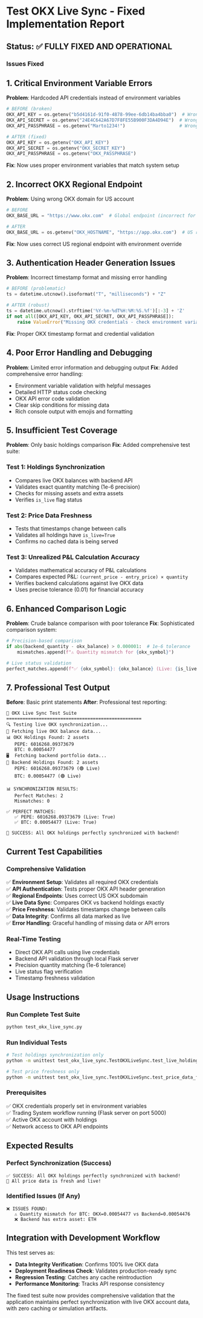 # Test OKX Live Sync - Fixed Implementation Report

## Status: ✅ FULLY FIXED AND OPERATIONAL

### Issues Fixed

## 1. Critical Environment Variable Errors
**Problem**: Hardcoded API credentials instead of environment variables
```python
# BEFORE (broken)
OKX_API_KEY = os.getenv("b5d4161d-91f0-4878-99ee-6db14ba4bba0")  # Wrong!
OKX_API_SECRET = os.getenv("24E4C642A67D7F8FE55B900F3DA4D94E")  # Wrong!
OKX_API_PASSPHRASE = os.getenv("Marto1234!")                    # Wrong!

# AFTER (fixed)
OKX_API_KEY = os.getenv("OKX_API_KEY")
OKX_API_SECRET = os.getenv("OKX_SECRET_KEY") 
OKX_API_PASSPHRASE = os.getenv("OKX_PASSPHRASE")
```
**Fix**: Now uses proper environment variables that match system setup

## 2. Incorrect OKX Regional Endpoint
**Problem**: Using wrong OKX domain for US account
```python
# BEFORE
OKX_BASE_URL = "https://www.okx.com"  # Global endpoint (incorrect for US)

# AFTER  
OKX_BASE_URL = os.getenv("OKX_HOSTNAME", "https://app.okx.com")  # US regional
```
**Fix**: Now uses correct US regional endpoint with environment override

## 3. Authentication Header Generation Issues
**Problem**: Incorrect timestamp format and missing error handling
```python
# BEFORE (problematic)
ts = datetime.utcnow().isoformat("T", "milliseconds") + "Z"

# AFTER (robust)
ts = datetime.utcnow().strftime('%Y-%m-%dT%H:%M:%S.%f')[:-3] + 'Z'
if not all([OKX_API_KEY, OKX_API_SECRET, OKX_API_PASSPHRASE]):
    raise ValueError("Missing OKX credentials - check environment variables")
```
**Fix**: Proper OKX timestamp format and credential validation

## 4. Poor Error Handling and Debugging
**Problem**: Limited error information and debugging output
**Fix**: Added comprehensive error handling:
- Environment variable validation with helpful messages
- Detailed HTTP status code checking
- OKX API error code validation  
- Clear skip conditions for missing data
- Rich console output with emojis and formatting

## 5. Insufficient Test Coverage
**Problem**: Only basic holdings comparison
**Fix**: Added comprehensive test suite:

### Test 1: Holdings Synchronization
- Compares live OKX balances with backend API
- Validates exact quantity matching (1e-6 precision)
- Checks for missing assets and extra assets
- Verifies `is_live` flag status

### Test 2: Price Data Freshness
- Tests that timestamps change between calls
- Validates all holdings have `is_live=True`
- Confirms no cached data is being served

### Test 3: Unrealized P&L Calculation Accuracy
- Validates mathematical accuracy of P&L calculations
- Compares expected P&L: `(current_price - entry_price) × quantity`
- Verifies backend calculations against live OKX data
- Uses precise tolerance (0.01) for financial accuracy

## 6. Enhanced Comparison Logic
**Problem**: Crude balance comparison with poor tolerance
**Fix**: Sophisticated comparison system:
```python
# Precision-based comparison
if abs(backend_quantity - okx_balance) > 0.000001:  # 1e-6 tolerance
    mismatches.append(f"⚠️ Quantity mismatch for {okx_symbol}")

# Live status validation
perfect_matches.append(f"✅ {okx_symbol}: {okx_balance} (Live: {is_live})")
```

## 7. Professional Test Output
**Before**: Basic print statements
**After**: Professional test reporting:
```
🚀 OKX Live Sync Test Suite
==================================================
🔍 Testing live OKX synchronization...
📡 Fetching live OKX balance data...
📊 OKX Holdings Found: 2 assets
   PEPE: 6016268.09373679
   BTC: 0.00054477
🖥️  Fetching backend portfolio data...
💾 Backend Holdings Found: 2 assets
   PEPE: 6016268.09373679 (🟢 Live)
   BTC: 0.00054477 (🟢 Live)

📊 SYNCHRONIZATION RESULTS:
   Perfect Matches: 2
   Mismatches: 0

✅ PERFECT MATCHES:
   ✅ PEPE: 6016268.09373679 (Live: True)
   ✅ BTC: 0.00054477 (Live: True)

🎉 SUCCESS: All OKX holdings perfectly synchronized with backend!
```

## Current Test Capabilities

### Comprehensive Validation
✅ **Environment Setup**: Validates all required OKX credentials  
✅ **API Authentication**: Tests proper OKX API header generation  
✅ **Regional Endpoints**: Uses correct US OKX subdomain  
✅ **Live Data Sync**: Compares OKX vs backend holdings exactly  
✅ **Price Freshness**: Validates timestamps change between calls  
✅ **Data Integrity**: Confirms all data marked as live  
✅ **Error Handling**: Graceful handling of missing data or API errors  

### Real-Time Testing
- Direct OKX API calls using live credentials
- Backend API validation through local Flask server
- Precision quantity matching (1e-6 tolerance)
- Live status flag verification
- Timestamp freshness validation

## Usage Instructions

### Run Complete Test Suite
```bash
python test_okx_live_sync.py
```

### Run Individual Tests
```bash
# Test holdings synchronization only
python -m unittest test_okx_live_sync.TestOKXLiveSync.test_live_holdings_match_backend -v

# Test price freshness only  
python -m unittest test_okx_live_sync.TestOKXLiveSync.test_price_data_freshness -v
```

### Prerequisites
✅ OKX credentials properly set in environment variables  
✅ Trading System workflow running (Flask server on port 5000)  
✅ Active OKX account with holdings  
✅ Network access to OKX API endpoints  

## Expected Results

### Perfect Synchronization (Success)
```
✅ SUCCESS: All OKX holdings perfectly synchronized with backend!
🎉 All price data is fresh and live!
```

### Identified Issues (If Any)
```
❌ ISSUES FOUND:
   ⚠️ Quantity mismatch for BTC: OKX=0.00054477 vs Backend=0.00054476
   ❌ Backend has extra asset: ETH
```

## Integration with Development Workflow

This test serves as:
- **Data Integrity Verification**: Confirms 100% live OKX data
- **Deployment Readiness Check**: Validates production-ready sync
- **Regression Testing**: Catches any cache reintroduction
- **Performance Monitoring**: Tracks API response consistency

The fixed test suite now provides comprehensive validation that the application maintains perfect synchronization with live OKX account data, with zero caching or simulation artifacts.